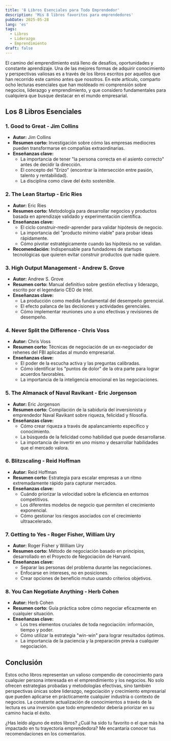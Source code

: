 ```yaml
---
title: '8 Libros Esenciales para Todo Emprendedor'
description: 'Mis 8 libros favoritos para emprendedores'
pubDate: 2025-05-28
lang: 'es'
tags:
  - Libros
  - Liderazgo
  - Emprendimiento
draft: false
---
```


El camino del emprendimiento está lleno de desafíos, oportunidades y constante aprendizaje. Una de las mejores formas de adquirir conocimiento y perspectivas valiosas es a través de los libros escritos por aquellos que han recorrido este camino antes que nosotros. En este artículo, comparto ocho lecturas esenciales que han moldeado mi comprensión sobre negocios, liderazgo y emprendimiento, y que considero fundamentales para cualquiera que busque destacar en el mundo empresarial.

## Los 8 Libros Esenciales

### 1. Good to Great - Jim Collins

- **Autor:** Jim Collins
- **Resumen corto:** Investigación sobre cómo las empresas mediocres pueden transformarse en compañías extraordinarias.
- **Enseñanzas clave:**
  - La importancia de tener "la persona correcta en el asiento correcto" antes de decidir la dirección.
  - El concepto del "Erizo" (encontrar la intersección entre pasión, talento y rentabilidad).
  - La disciplina como clave del éxito sostenible.

### 2. The Lean Startup - Eric Ries

- **Autor:** Eric Ries
- **Resumen corto:** Metodología para desarrollar negocios y productos basada en aprendizaje validado y experimentación científica.
- **Enseñanzas clave:**
  - El ciclo construir-medir-aprender para validar hipótesis de negocio.
  - La importancia del "producto mínimo viable" para probar ideas rápidamente.
  - Cómo pivotar estratégicamente cuando las hipótesis no se validan.
- **Recomendación:** Indispensable para fundadores de startups tecnológicas que quieren evitar construir productos que nadie quiere.

### 3. High Output Management - Andrew S. Grove

- **Autor:** Andrew S. Grove
- **Resumen corto:** Manual definitivo sobre gestión efectiva y liderazgo, escrito por el legendario CEO de Intel.
- **Enseñanzas clave:**
  - La producción como medida fundamental del desempeño gerencial.
  - El efecto palanca de las decisiones y actividades gerenciales.
  - Cómo implementar reuniones uno a uno efectivas y revisiones de desempeño.

### 4. Never Split the Difference - Chris Voss

- **Autor:** Chris Voss
- **Resumen corto:** Técnicas de negociación de un ex-negociador de rehenes del FBI aplicadas al mundo empresarial.
- **Enseñanzas clave:**
  - El poder de la escucha activa y las preguntas calibradas.
  - Cómo identificar los "puntos de dolor" de la otra parte para lograr acuerdos favorables.
  - La importancia de la inteligencia emocional en las negociaciones.

### 5. The Almanack of Naval Ravikant - Eric Jorgenson

- **Autor:** Eric Jorgenson
- **Resumen corto:** Compilación de la sabiduría del inversionista y emprendedor Naval Ravikant sobre riqueza, felicidad y filosofía.
- **Enseñanzas clave:**
  - Cómo crear riqueza a través de apalancamiento específico y conocimiento.
  - La búsqueda de la felicidad como habilidad que puede desarrollarse.
  - La importancia de invertir en uno mismo y desarrollar habilidades que el mercado valora.

### 6. Blitzscaling - Reid Hoffman

- **Autor:** Reid Hoffman
- **Resumen corto:** Estrategia para escalar empresas a un ritmo extremadamente rápido para capturar mercados.
- **Enseñanzas clave:**
  - Cuándo priorizar la velocidad sobre la eficiencia en entornos competitivos.
  - Los diferentes modelos de negocio que permiten el crecimiento exponencial.
  - Cómo gestionar los riesgos asociados con el crecimiento ultraacelerado.

### 7. Getting to Yes - Roger Fisher, William Ury

- **Autor:** Roger Fisher y William Ury
- **Resumen corto:** Método de negociación basado en principios, desarrollado en el Proyecto de Negociación de Harvard.
- **Enseñanzas clave:**
  - Separar las personas del problema durante las negociaciones.
  - Enfocarse en intereses, no en posiciones.
  - Crear opciones de beneficio mutuo usando criterios objetivos.

### 8. You Can Negotiate Anything - Herb Cohen

- **Autor:** Herb Cohen
- **Resumen corto:** Guía práctica sobre cómo negociar eficazmente en cualquier situación.
- **Enseñanzas clave:**
  - Los tres elementos cruciales de toda negociación: información, tiempo y poder.
  - Cómo utilizar la estrategia "win-win" para lograr resultados óptimos.
  - La importancia de la paciencia y la preparación previa a cualquier negociación.

## Conclusión

Estos ocho libros representan un valioso compendio de conocimiento para cualquier persona interesada en el emprendimiento y los negocios. No solo ofrecen estrategias probadas y metodologías efectivas, sino también perspectivas únicas sobre liderazgo, negociación y crecimiento empresarial que pueden aplicarse en prácticamente cualquier industria o contexto de negocios. La constante actualización de conocimientos a través de la lectura es una inversión que todo emprendedor debería priorizar en su camino hacia el éxito.

¿Has leído alguno de estos libros? ¿Cuál ha sido tu favorito o el que más ha impactado en tu trayectoria emprendedora? Me encantaría conocer tus recomendaciones en los comentarios.
